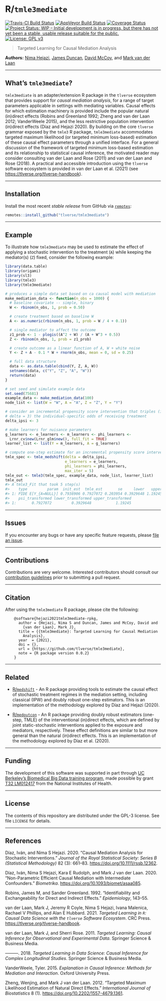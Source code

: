 
<!-- README.md is generated from README.Rmd. Please edit that file -->

# R/`tmle3mediate`

[![Travis-CI Build
Status](https://travis-ci.com/tlverse/tmle3mediate.svg?branch=master)](https://travis-ci.com/tlverse/tmle3mediate)
[![AppVeyor Build
Status](https://ci.appveyor.com/api/projects/status/github/tlverse/tmle3mediate?branch=master&svg=true)](https://ci.appveyor.com/project/tlverse/tmle3mediate)
[![Coverage
Status](https://img.shields.io/codecov/c/github/tlverse/tmle3mediate/master.svg)](https://codecov.io/github/tlverse/tmle3mediate?branch=master)
[![Project Status: WIP – Initial development is in progress, but there
has not yet been a stable, usable release suitable for the
public.](https://www.repostatus.org/badges/latest/wip.svg)](https://www.repostatus.org/#wip)
[![License: GPL
v3](https://img.shields.io/badge/License-GPL%20v3-blue.svg)](http://www.gnu.org/licenses/gpl-3.0)

> Targeted Learning for Causal Mediation Analysis

**Authors:** [Nima Hejazi](https://nimahejazi.org), [James
Duncan](https://statistics.berkeley.edu/people/james-duncan), [David
McCoy](http://bbd.berkeley.edu/cohort-4-2019-2020.html), and [Mark van
der Laan](https://vanderlaan-lab.org)

-----

## What’s `tmle3mediate`?

`tmle3mediate` is an adapter/extension R package in the `tlverse`
ecosystem that provides support for *causal mediation analysis*, for a
range of target parameters applicable in settings with mediating
variables. Causal effects for which estimation machinery is provided
include the popular natural (in)direct effects (Robins and Greenland
1992; Zheng and van der Laan 2012; VanderWeele 2015), and the less
restrictive population intervention (in)direct effects (Dı́az and Hejazi
2020). By building on the core `tlverse` grammar exposed by the `tmle3`
R package, `tmle3mediate` accommodates targeted maximum likelihood (or
targeted minimum loss-based) estimation of these causal effect
parameters through a unified interface. For a general discussion of the
framework of targeted minimum loss-based estimation and its relationship
to statistical causal inference, the motivated reader may consider
consulting van der Laan and Rose (2011) and van der Laan and Rose
(2018). A practical and accessible introduction using the `tlverse`
software ecosystem is provided in van der Laan et al. (2021) (see
<https://tlverse.org/tlverse-handbook>).

-----

## Installation

Install the most recent *stable release* from GitHub via
[`remotes`](https://CRAN.R-project.org/package=remotes):

``` r
remotes::install_github("tlverse/tmle3mediate")
```

-----

## Example

To illustrate how `tmle3mediate` may be used to estimate the effect of
applying a stochastic intervention to the treatment (`A`) while keeping
the mediator(s) (`Z`) fixed, consider the following example:

``` r
library(data.table)
library(origami)
library(sl3)
library(tmle3)
library(tmle3mediate)

# produces a simple data set based on ca causal model with mediation
make_mediation_data <- function(n_obs = 1000) {
  # baseline covariate -- simple, binary
  W <- rbinom(n_obs, 1, prob = 0.50)

  # create treatment based on baseline W
  A <- as.numeric(rbinom(n_obs, 1, prob = W / 4 + 0.1))

  # single mediator to affect the outcome
  z1_prob <- 1 - plogis((A^2 + W) / (A + W^3 + 0.5))
  Z <- rbinom(n_obs, 1, prob = z1_prob)

  # create outcome as a linear function of A, W + white noise
  Y <- Z + A - 0.1 * W + rnorm(n_obs, mean = 0, sd = 0.25)

  # full data structure
  data <- as.data.table(cbind(Y, Z, A, W))
  setnames(data, c("Y", "Z", "A", "W"))
  return(data)
}

# set seed and simulate example data
set.seed(75681)
example_data <- make_mediation_data(100)
node_list <- list(W = "W", A = "A", Z = "Z", Y = "Y")

# consider an incremental propensity score intervention that triples (i.e.,
# delta = 3) the individual-specific odds of receiving treatment
delta_ipsi <- 3

# make learners for nuisance parameters
g_learners <- e_learners <- m_learners <- phi_learners <-
  Lrnr_cv$new(Lrnr_glm$new(), full_fit = TRUE)
learner_list <- list(Y = m_learners, A = g_learners)

# compute one-step estimate for an incremental propensity score intervention
tmle_spec <- tmle_medshift(delta = delta_ipsi,
                           e_learners = e_learners,
                           phi_learners = phi_learners,
                           max_iter = 5)
tmle_out <- tmle3(tmle_spec, example_data, node_list, learner_list)
tmle_out
#> A tmle3_Fit that took 5 step(s)
#>    type         param  init_est  tmle_est       se     lower   upper
#> 1: PIDE E[Y_{A=NULL}] 0.7938906 0.7927072 0.203954 0.3929648 1.19245
#>    psi_transformed lower_transformed upper_transformed
#> 1:       0.7927072         0.3929648           1.19245
```

-----

## Issues

If you encounter any bugs or have any specific feature requests, please
[file an issue](https://github.com/tlverse/tmle3mediate/issues).

-----

## Contributions

Contributions are very welcome. Interested contributors should consult
our [contribution
guidelines](https://github.com/tlverse/tmle3mediate/blob/master/CONTRIBUTING.md)
prior to submitting a pull request.

-----

## Citation

After using the `tmle3mediate` R package, please cite the following:

``` 
    @software{hejazi2021tmle3mediate-rpkg,
      author = {Hejazi, Nima S and Duncan, James and McCoy, David and
        {van der Laan}, Mark J},
      title = {{tmle3mediate}: Targeted Learning for Causal Mediation
        Analysis},
      year  = {2021},
      doi = {},
      url = {https://github.com/tlverse/tmle3mediate},
      note = {R package version 0.0.2}
    }
```

-----

## Related

  - [R/`medshift`](https://github.com/nhejazi/medshift) - An R package
    providing tools to estimate the causal effect of stochastic
    treatment regimes in the mediation setting, including classical
    (IPW) and doubly robust one-step estimators. This is an
    implementation of the methodology explored by Dı́az and Hejazi
    (2020).

  - [R/`medoutcon`](https://github.com/nhejazi/medoutcon) - An R package
    providing doubly robust estimators (one-step, TMLE) of the
    interventional (in)direct effects, which are defined by joint
    static-stochastic interventions applied to the exposure and
    mediators, respectively. These effect definitions are similar to but
    more general than the natural (in)direct effects. This is an
    implementation of the methodology explored by Dı́az et al. (2020).

-----

## Funding

The development of this software was supported in part through [UC
Berkeley’s Biomedical Big Data training
program](http://bbd.berkeley.edu/), made possible by grant [T32
LM012417](https://projectreporter.nih.gov/project_info_description.cfm?aid=9248418&icde=37849831&ddparam=&ddvalue=&ddsub=&cr=1&csb=default&cs=ASC&pball=)
from the National Institutes of Health.

-----

## License

The contents of this repository are distributed under the GPL-3 license.
See file `LICENSE` for details.

-----

## References

<div id="refs" class="references">

<div id="ref-diaz2020causal">

Dı́az, Iván, and Nima S Hejazi. 2020. “Causal Mediation Analysis for
Stochastic Interventions.” *Journal of the Royal Statistical Society:
Series B (Statistical Methodology)* 82 (3): 661–83.
<https://doi.org/10.1111/rssb.12362>.

</div>

<div id="ref-diaz2020nonparametric">

Dı́az, Iván, Nima S Hejazi, Kara E Rudolph, and Mark J van der Laan.
2020. “Non-Parametric Efficient Causal Mediation with Intermediate
Confounders.” *Biometrika*. <https://doi.org/10.1093/biomet/asaa085>.

</div>

<div id="ref-robins1992identifiability">

Robins, James M, and Sander Greenland. 1992. “Identifiability and
Exchangeability for Direct and Indirect Effects.” *Epidemiology*,
143–55.

</div>

<div id="ref-vdl2021targeted">

van der Laan, Mark J, Jeremy R Coyle, Nima S Hejazi, Ivana Malenica,
Rachael V Phillips, and Alan E Hubbard. 2021. *Targeted Learning in `R`:
Causal Data Science with the `tlverse` Software Ecosystem*. CRC Press.
<https://tlverse.org/tlverse-handbook>.

</div>

<div id="ref-vdl2011targeted">

van der Laan, Mark J, and Sherri Rose. 2011. *Targeted Learning: Causal
Inference for Observational and Experimental Data*. Springer Science &
Business Media.

</div>

<div id="ref-vdl2018targeted">

———. 2018. *Targeted Learning in Data Science: Causal Inference for
Complex Longitudinal Studies*. Springer Science & Business Media.

</div>

<div id="ref-vanderweele2015explanation">

VanderWeele, Tyler. 2015. *Explanation in Causal Inference: Methods for
Mediation and Interaction*. Oxford University Press.

</div>

<div id="ref-zheng2012targeted">

Zheng, Wenjing, and Mark J van der Laan. 2012. “Targeted Maximum
Likelihood Estimation of Natural Direct Effects.” *International Journal
of Biostatistics* 8 (1). <https://doi.org/10.2202/1557-4679.1361>.

</div>

</div>
